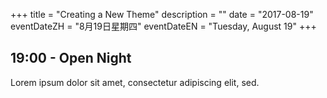 +++
title = "Creating a New Theme"
description = ""
date = "2017-08-19"
eventDateZH = "8月19日星期四"
eventDateEN = "Tuesday, August 19"
+++

## 19:00 - Open Night
Lorem ipsum dolor sit amet, consectetur adipiscing elit, sed.  